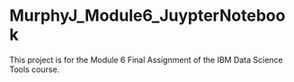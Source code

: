 # MurphyJ_Module6_JuypterNotebook
This project is for the Module 6 Final Assignment of the IBM Data Science Tools course.

